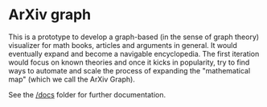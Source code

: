 # ArXiv graph

This is a prototype to develop a graph-based (in the sense of graph theory) visualizer for math books, articles and arguments in general. It would eventually expand and become a navigable encyclopedia. The first iteration would focus on known theories and once it kicks in popularity, try to find ways to automate and scale the process of expanding the "mathematical map" (which we call the ArXiv Graph).

See the [/docs](./docs/index.md) folder for further documentation.

